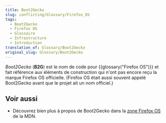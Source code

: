```yaml
---
title: Boot2Gecko
slug: conflicting/Glossary/Firefox_OS
tags:
  - Boot2Gecko
  - Firefox OS
  - Glossaire
  - Infrastructure
  - Introduction
translation_of: Glossary/Boot2Gecko
original_slug: Glossary/Boot2Gecko
---
```

_Boot2Gecko_ (**B2G**) est le nom de code pour {{glossary("Firefox OS")}} et fait référence aux éléments de construction qui n'ont pas encore reçu la marque Firefox OS officielle. (Firefox OS était aussi souvent appelé Boot2Gecko avant que le projet ait un nom officiel.)

## Voir aussi

- Découvrez bien plus à propos de Boot2Gecko dans la [zone Firefox OS](/fr/docs/Archive/B2G_OS) de la MDN.
